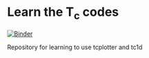 # Learn the T<sub>c</sub> codes

[![Binder](https://mybinder.org/badge_logo.svg)](https://mybinder.org/v2/gh/HUGG/learn-the-tc-codes/HEAD)

Repository for learning to use tcplotter and tc1d

